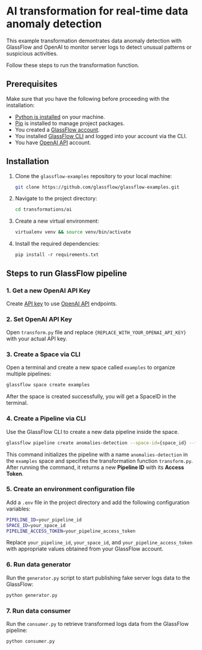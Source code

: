 # AI transformation for real-time data anomaly detection

This example transformation demontrates data anomaly detection with GlassFlow and OpenAI to monitor server logs to detect unusual patterns or suspicious activities.

Follow these steps to run the transformation function.

## Prerequisites

Make sure that you have the following before proceeding with the installation:

- [Python is installed](https://www.python.org/downloads/) on your machine.
- [Pip](https://pip.pypa.io/en/stable/installation/) is installed to manage project packages.
- You created a [GlassFlow account](https://www.notion.so/o/aR82XtsD8fLEkzPmMtb7/s/pRyi93X0Jn9wrh2Z4Ffm/~/changes/9/get-started/create-account).
- You installed [GlassFlow CLI](https://www.notion.so/o/aR82XtsD8fLEkzPmMtb7/s/pRyi93X0Jn9wrh2Z4Ffm/~/changes/9/get-started/glassflow-cli) and logged into your account via the CLI.
- You have [OpenAI API](https://openai.com/api/) account.

## Installation

1. Clone the `glassflow-examples` repository to your local machine:
    
    ```bash
    git clone https://github.com/glassflow/glassflow-examples.git
    ```
    
2. Navigate to the project directory:
    
    ```bash
    cd transformations/ai
    ```
    
3. Create a new virtual environment:
    
    ```bash
    virtualenv venv && source venv/bin/activate
    ```
    
4. Install the required dependencies:
    
    ```
    pip install -r requirements.txt
    ```

## Steps to run GlassFlow pipeline

### 1. Get a new OpenAI API Key

 Create [API key](https://platform.openai.com/api-keys) to use [OpenAI API](https://platform.openai.com/docs/api-reference/authentication) endpoints.

### 2. Set OpenAI API Key

Open `transform.py` file and replace `{REPLACE_WITH_YOUR_OPENAI_API_KEY}` with your actual API key.

### 3. Create a Space via CLI

Open a terminal and create a new space called `examples` to organize multiple pipelines:

```bash
glassflow space create examples
```

After the space is created successfully, you will get a SpaceID in the terminal.

### 4. Create a Pipeline via CLI

Use the GlassFlow CLI to create a new data pipeline inside the space. 

```bash
glassflow pipeline create anomalies-detection --space-id={space_id} --function=transform.py
```

This command initializes the pipeline with a name `anomalies-detection` in the `examples` space and specifies the transformation function `transform.py`. After running the command, it returns a new **Pipeline ID** with its **Access Token**.

### 5. Create an environment configuration file

Add a `.env` file in the project directory and add the following configuration variables:

```bash
PIPELINE_ID=your_pipeline_id
SPACE_ID=your_space_id
PIPELINE_ACCESS_TOKEN=your_pipeline_access_token
```

Replace `your_pipeline_id`, `your_space_id`, and `your_pipeline_access_token` with appropriate values obtained from your GlassFlow account.

### 6. Run data generator

Run the `generator.py` script to start publishing fake server logs data to the GlassFlow:

```bash
python generator.py
```

### 7. Run data consumer

Run the `consumer.py` to retrieve transformed logs data from the GlassFlow pipeline:

```bash
python consumer.py
```